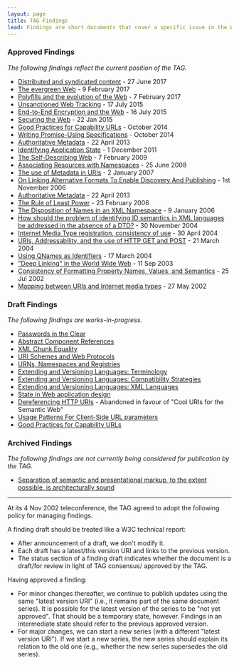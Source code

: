 ```yaml
---
layout: page
title: TAG Findings
lead: Findings are short documents that cover a specific issue in the Web architecture. 
---
```



### Approved Findings

_The following findings reflect the current position of the TAG._

* [Distributed and syndicated content](https://www.w3.org/2001/tag/doc/distributed-content/) - 27 June 2017
* [The evergreen Web](https://www.w3.org/2001/tag/doc/evergreen-web/) - 9 February 2017
* [Polyfills and the evolution of the Web](https://www.w3.org/2001/tag/doc/polyfills/) - 7 February 2017
* [Unsanctioned Web Tracking](https://www.w3.org/2001/tag/doc/unsanctioned-tracking/) - 17 July 2015
* [End-to-End Encryption and the Web](https://www.w3.org/2001/tag/doc/encryption-finding/) - 16 July 2015
* [Securing the Web](https://www.w3.org/2001/tag/doc/web-https) - 22 Jan 2015
* [Good Practices for Capability URLs](https://w3ctag.github.io/capability-urls/) - October 2014
* [Writing Promise-Using Specifications](https://www.w3.org/2001/tag/doc/promises-guide) - October 2014
* [Authoritative Metadata](https://www.w3.org/2001/tag/doc/mime-respect-20130422) - 22 April 2013
* [Identifying Application State](https://www.w3.org/2001/tag/doc/IdentifyingApplicationState) - 1 December 2011
* [The Self-Describing Web](https://www.w3.org/2001/tag/doc/selfDescribingDocuments.html) - 7 February 2009
* [Associating Resources with Namespaces](https://www.w3.org/2001/tag/doc/nsDocuments/) - 25 June 2008
* [The use of Metadata in URIs](https://www.w3.org/2001/tag/doc/metaDataInURI-31.html) - 2 January 2007
* [On Linking Alternative Formats To Enable Discovery And Publishing](https://www.w3.org/2001/tag/doc/alternatives-discovery.html) - 1st November 2006
* [Authoritative Metadata](https://www.w3.org/2001/tag/doc/mime-respect-20130422) - 22 April 2013
* [The Rule of Least Power](https://www.w3.org/2001/tag/doc/leastPower.html) - 23 February 2006
* [The Disposition of Names in an XML Namespace](https://www.w3.org/2001/tag/doc/namespaceState.html) - 9 January 2006
* [How should the problem of identifying ID semantics in XML languages be addressed in the absence of a DTD?](https://www.w3.org/2001/tag/doc/xmlIDSemantics-32.html) - 30 November 2004
* [Internet Media Type registration, consistency of use](https://www.w3.org/2001/tag/2004/0430-mime) - 30 April 2004
* [URIs, Addressability, and the use of HTTP GET and POST](https://www.w3.org/2001/tag/doc/whenToUseGet.html) - 21 March 2004
* [Using QNames as Identifiers](https://www.w3.org/2001/tag/doc/qnameids.html) - 17 March 2004
* ["Deep Linking" in the World Wide Web](https://www.w3.org/2001/tag/doc/deeplinking-20030911) - 11 Sep 2003
* [Consistency of Formatting Property Names, Values, and Semantics](https://www.w3.org/2001/tag/doc/formatting-properties.html) - 25 Jul 2002
* [Mapping between URIs and Internet media types](https://www.w3.org/2001/tag/2002/01-uriMediaType-9) - 27 May 2002


### Draft Findings

_The following findings are works-in-progress._

* [Passwords in the Clear](https://www.w3.org/2001/tag/doc/passwordsInTheClear-52)
* [Abstract Component References](https://www.w3.org/2001/tag/doc/abstractComponentRefs.html)
* [XML Chunk Equality](https://www.w3.org/2001/tag/doc/xmlChunkEquality.html)
* [URI Schemes and Web Protocols](https://www.w3.org/2001/tag/doc/SchemeProtocols.html)
* [URNs, Namespaces and Registries](https://www.w3.org/2001/tag/doc/URNsAndRegistries-50.html)
* [Extending and Versioning Languages: Terminology](https://www.w3.org/2001/tag/doc/versioning)
* [Extending and Versioning Languages: Compatibility Strategies](https://www.w3.org/2001/tag/doc/versioning-compatibility-strategies)
* [Extending and Versioning Languages: XML Languages](https://www.w3.org/2001/tag/doc/versioning-xml)
* [State in Web application design](https://www.w3.org/2001/tag/doc/state.html)
* [Dereferencing HTTP URIs](https://www.w3.org/2001/tag/doc/httpRange-14/2007-08-31/HttpRange-14) - Abandoned in favour of "Cool URIs for the Semantic Web"
* [Usage Patterns For Client-Side URL parameters](https://www.w3.org/TR/hash-in-uri/)
* [Good Practices for Capability URLs](https://www.w3.org/TR/capability-urls/)


### Archived Findings

_The following findings are not currently being considered for publication by the TAG._

* [Separation of semantic and presentational markup, to the extent possible, is architecturally sound](https://www.w3.org/2001/tag/doc/contentPresentation-26.html)


---


At its 4 Nov 2002 teleconference, the TAG agreed to adopt the following policy for managing findings.

A finding draft should be treated like a W3C technical report:

* After announcement of a draft, we don't modify it.
* Each draft has a latest/this version URI and links to the previous version.
* The status section of a finding draft indicates whether the document is a draft/for review in light of TAG consensus/ approved by the TAG.

Having approved a finding:

* For minor changes thereafter, we continue to publish updates using the same "latest version URI" (i.e., it remains part of the same document series). It is possible for the latest version of the series to be "not yet approved". That should be a temporary state, however. Findings in an intermediate state should refer to the previous approved version.
* For major changes, we can start a new series (with a different "latest version URI"). If we start a new series, the new series should explain its relation to the old one (e.g., whether the new series supersedes the old series).


